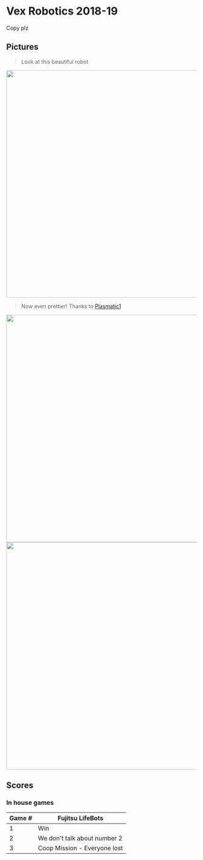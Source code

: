 # Vex Robotics 2018-19 

Copy plz

## Pictures

> Look at this beautiful robot

<img src="images/robot1.jpg" width="600">

> Now even prettier!  Thanks to [Plasmatic1](https://github.com/plasmatic1) 

<img src="images/robot2.jpg" width="600">

<img src="images/robot3.jpg" width="600">

## Scores

### In house games

Game # | Fujitsu LifeBots
----------- | ----------------------
1 | Win
2 | We don't talk about number 2
3 | Coop Mission - Everyone lost